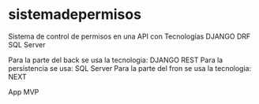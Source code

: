 # sistemadepermisos
Sistema de control de permisos en una API con Tecnologías DJANGO DRF SQL Server

Para la parte del back se usa la tecnologia: DJANGO REST
Para la persistencia se usa: SQL Server
Para la parte del fron se usa la tecnologia: NEXT

App MVP